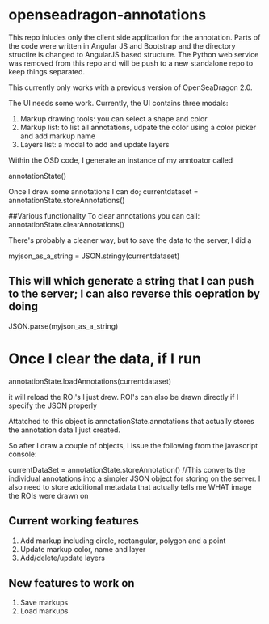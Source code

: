 openseadragon-annotations
=========================

This repo inludes only the client side application for the annotation. Parts of the code were written in Angular JS and Bootstrap and the directory structire is changed to AngularJS based structure. The Python web service was removed from this repo and will be push to a new standalone repo to keep things separated.

This currently only works with a previous version of OpenSeaDragon 2.0.

The UI needs some work. Currently, the UI contains three modals:

1. Markup drawing tools: you can select a shape and color
2. Markup list: to list all annotations, udpate the color using a color picker and add markup name
3. Layers list: a modal to add and update layers

Within the OSD code, I generate an instance of my anntoator called

annotationState()


Once I drew some annotations I can do;
currentdataset = annotationState.storeAnnotations()

##Various functionality
To clear annotations you can call:
annotationState.clearAnnotations()

There's probably a cleaner way, but to save the data to the server, I did a 

myjson_as_a_string = JSON.stringy(currentdataset) 

## This will which generate a string that I can push to the server;  I can also reverse this oepration by doing

JSON.parse(myjson_as_a_string)


# Once I clear the data, if I run

annotationState.loadAnnotations(currentdataset)

it will reload the ROI's I just drew.  ROI's can also be drawn directly if I specify the JSON properly

Attatched to this object is annotationState.annotations that actually stores the annotation data I just created.

So after I draw a couple of objects, I issue the following from the javascript console:

currentDataSet = annotationState.storeAnnotation()
//This converts the individual annotations into a simpler JSON object for storing on the server.  I also need  to store additional metadata that actually tells me WHAT image the ROIs were drawn on

Current working features
---------------------------
1. Add markup including circle, rectangular, polygon and a point
2. Update markup color, name and layer
3. Add/delete/update layers

New features to work on
---------------------------
1. Save markups
2. Load markups
